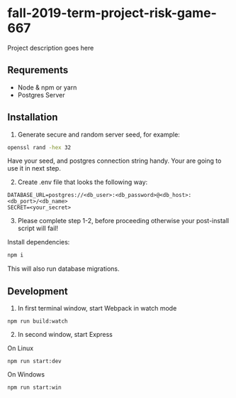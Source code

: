 # fall-2019-term-project-risk-game-667

Project description goes here

## Requrements

- Node & npm or yarn
- Postgres Server

## Installation

1. Generate secure and random server seed, for example: 

```bash
openssl rand -hex 32
```

Have your seed, and postgres connection string handy. Your are going to use it in next step.

2. Create .env file that looks the following way:

```
DATABASE_URL=postgres://<db_user>:<db_password>@<db_host>:<db_port>/<db_name>
SECRET=<your_secret>
```

3. Please complete step 1-2, before proceeding otherwise your post-install script will fail! 

Install dependencies:

```bash
npm i
```

This will also run database migrations.


## Development

1. In first terminal window, start Webpack in watch mode

```
npm run build:watch 
```

2. In second window, start Express 

On Linux

```
npm run start:dev 
```

On Windows

```
npm run start:win 
```